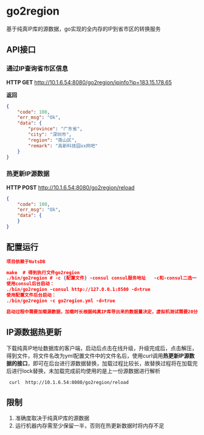 # go2region

基于纯真IP库的源数据，go实现的全内存的IP到省市区的转换服务

## API接口

### 通过IP查询省市区信息

**HTTP GET**  http://10.1.6.54:8080/go2region/ipinfo?ip=183.15.178.65

**返回**

```json
{
	"code": 100,
	"err_msg": "Ok",
	"data": {
		"province": "广东省",
		"city": "深圳市",
		"region": "南山区",
		"remark": "高新科技园xx网吧"
	}
}
```



### 热更新IP源数据

**HTTP POST** http://10.1.6.54:8080/go2region/reload

```json
{
	"code": 100,
	"err_msg": "Ok",
	"data": {
	}
}
```



## 配置运行

```json
项目依赖于NutsDB

make  # 得到执行文件go2region
./bin/go2region # -c {配置文件} -consul consul服务地址   -c和-consul二选一  -d=true表deamon方式运行，需要前台运行请不要携带-d参数
使用consul后台启动：
./bin/go2region -consul http://127.0.0.1:8500 -d=true
使用配置文件后台启动：
./bin/go2region -c go2region.yml -d=true

启动过程中需要加载源数据，加载时长根据纯真IP库导出来的数据量决定，虚拟机测试需要20分钟左右加载53W左右的IP端记录。
```



## IP源数据热更新

下载纯真IP地址数据库的客户端，启动后点击在线升级，升级完成后，点击解压，得到文件，将文件名改为yml配置文件中的文件名后，使用curl调用**热更新IP源数据的接口**，即可在后台进行源数据替换，加载过程比较长，故替换过程将在加载完后进行lock替换，未加载完成前均使用的是上一份源数据进行解析

```
 curl  http://10.1.6.54:8080/go2region/reload
```
## 限制
1. 准确度取决于纯真IP库的源数据
2. 运行机器内存需至少保留一半，否则在热更新数据时将内存不足


